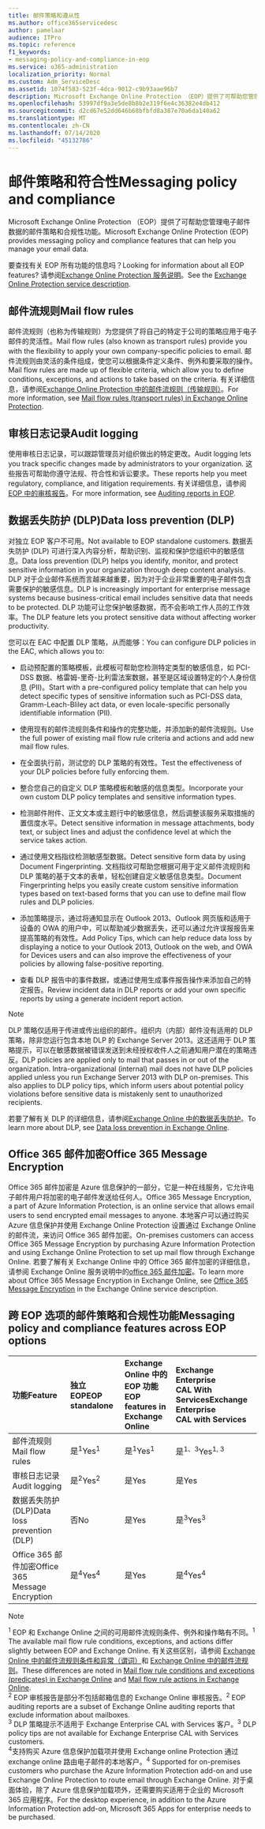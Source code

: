 ```yaml
---
title: 邮件策略和遵从性
ms.author: office365servicedesc
author: pamelaar
audience: ITPro
ms.topic: reference
f1_keywords:
- messaging-policy-and-compliance-in-eop
ms.service: o365-administration
localization_priority: Normal
ms.custom: Adm_ServiceDesc
ms.assetid: 1074f583-523f-4dca-9012-c9b93aae96b7
description: Microsoft Exchange Online Protection （EOP）提供了可帮助您管理电子邮件数据的邮件策略和合规性功能。
ms.openlocfilehash: 53997df9a3e5de8b8b2e319f6e4c36382e4db412
ms.sourcegitcommit: d2cd67e52dd646b68bfbfd8a387e70a6da140a62
ms.translationtype: MT
ms.contentlocale: zh-CN
ms.lasthandoff: 07/14/2020
ms.locfileid: "45132786"
---
```

# <a name="messaging-policy-and-compliance"></a><span data-ttu-id="0ca3c-103">邮件策略和符合性</span><span class="sxs-lookup"><span data-stu-id="0ca3c-103">Messaging policy and compliance</span></span>

<span data-ttu-id="0ca3c-104">Microsoft Exchange Online Protection （EOP）提供了可帮助您管理电子邮件数据的邮件策略和合规性功能。</span><span class="sxs-lookup"><span data-stu-id="0ca3c-104">Microsoft Exchange Online Protection (EOP) provides messaging policy and compliance features that can help you manage your email data.</span></span>

<span data-ttu-id="0ca3c-105">要查找有关 EOP 所有功能的信息吗？</span><span class="sxs-lookup"><span data-stu-id="0ca3c-105">Looking for information about all EOP features?</span></span> <span data-ttu-id="0ca3c-106">请参阅[Exchange Online Protection 服务说明](exchange-online-protection-service-description.md)。</span><span class="sxs-lookup"><span data-stu-id="0ca3c-106">See the [Exchange Online Protection service description](exchange-online-protection-service-description.md).</span></span>

## <a name="mail-flow-rules"></a><span data-ttu-id="0ca3c-107">邮件流规则</span><span class="sxs-lookup"><span data-stu-id="0ca3c-107">Mail flow rules</span></span>

<span data-ttu-id="0ca3c-108">邮件流规则（也称为传输规则）为您提供了将自己的特定于公司的策略应用于电子邮件的灵活性。</span><span class="sxs-lookup"><span data-stu-id="0ca3c-108">Mail flow rules (also known as transport rules) provide you with the flexibility to apply your own company-specific policies to email.</span></span> <span data-ttu-id="0ca3c-109">邮件流规则由灵活的条件组成，使您可以根据条件定义条件、例外和要采取的操作。</span><span class="sxs-lookup"><span data-stu-id="0ca3c-109">Mail flow rules are made up of flexible criteria, which allow you to define conditions, exceptions, and actions to take based on the criteria.</span></span> <span data-ttu-id="0ca3c-110">有关详细信息，请参阅[Exchange Online Protection 中的邮件流规则（传输规则）](https://docs.microsoft.com/microsoft-365/security/office-365-security/mail-flow-rules-transport-rules-0)。</span><span class="sxs-lookup"><span data-stu-id="0ca3c-110">For more information, see [Mail flow rules (transport rules) in Exchange Online Protection](https://docs.microsoft.com/microsoft-365/security/office-365-security/mail-flow-rules-transport-rules-0).</span></span>

## <a name="audit-logging"></a><span data-ttu-id="0ca3c-111">审核日志记录</span><span class="sxs-lookup"><span data-stu-id="0ca3c-111">Audit logging</span></span>

<span data-ttu-id="0ca3c-112">使用审核日志记录，可以跟踪管理员对组织做出的特定更改。</span><span class="sxs-lookup"><span data-stu-id="0ca3c-112">Audit logging lets you track specific changes made by administrators to your organization.</span></span> <span data-ttu-id="0ca3c-113">这些报告可帮助你遵守法规、符合性和诉讼要求。</span><span class="sxs-lookup"><span data-stu-id="0ca3c-113">These reports help you meet regulatory, compliance, and litigation requirements.</span></span> <span data-ttu-id="0ca3c-114">有关详细信息，请参阅[EOP 中的审核报告](https://docs.microsoft.com/microsoft-365/security/office-365-security/auditing-reports-in-eop)。</span><span class="sxs-lookup"><span data-stu-id="0ca3c-114">For more information, see [Auditing reports in EOP](https://docs.microsoft.com/microsoft-365/security/office-365-security/auditing-reports-in-eop).</span></span>

## <a name="data-loss-prevention-dlp"></a><span data-ttu-id="0ca3c-115">数据丢失防护 (DLP)</span><span class="sxs-lookup"><span data-stu-id="0ca3c-115">Data loss prevention (DLP)</span></span>

<span data-ttu-id="0ca3c-116">对独立 EOP 客户不可用。</span><span class="sxs-lookup"><span data-stu-id="0ca3c-116">Not available to EOP standalone customers.</span></span> <span data-ttu-id="0ca3c-117">数据丢失防护 (DLP) 可进行深入内容分析，帮助识别、监视和保护您组织中的敏感信息。</span><span class="sxs-lookup"><span data-stu-id="0ca3c-117">Data loss prevention (DLP) helps you identify, monitor, and protect sensitive information in your organization through deep content analysis.</span></span> <span data-ttu-id="0ca3c-118">DLP 对于企业邮件系统而言越来越重要，因为对于企业非常重要的电子邮件包含需要保护的敏感信息。</span><span class="sxs-lookup"><span data-stu-id="0ca3c-118">DLP is increasingly important for enterprise message systems because business-critical email includes sensitive data that needs to be protected.</span></span> <span data-ttu-id="0ca3c-119">DLP 功能可让您保护敏感数据，而不会影响工作人员的工作效率。</span><span class="sxs-lookup"><span data-stu-id="0ca3c-119">The DLP feature lets you protect sensitive data without affecting worker productivity.</span></span>

<span data-ttu-id="0ca3c-120">您可以在 EAC 中配置 DLP 策略，从而能够：</span><span class="sxs-lookup"><span data-stu-id="0ca3c-120">You can configure DLP policies in the EAC, which allows you to:</span></span>

- <span data-ttu-id="0ca3c-121">启动预配置的策略模板，此模板可帮助您检测特定类型的敏感信息，如 PCI-DSS 数据、格雷姆-里奇-比利雷法案数据，甚至是区域设置特定的个人身份信息 (PII)。</span><span class="sxs-lookup"><span data-stu-id="0ca3c-121">Start with a pre-configured policy template that can help you detect specific types of sensitive information such as PCI-DSS data, Gramm-Leach-Bliley act data, or even locale-specific personally identifiable information (PII).</span></span>

- <span data-ttu-id="0ca3c-122">使用现有的邮件流规则条件和操作的完整功能，并添加新的邮件流规则。</span><span class="sxs-lookup"><span data-stu-id="0ca3c-122">Use the full power of existing mail flow rule criteria and actions and add new mail flow rules.</span></span>

- <span data-ttu-id="0ca3c-123">在全面执行前，测试您的 DLP 策略的有效性。</span><span class="sxs-lookup"><span data-stu-id="0ca3c-123">Test the effectiveness of your DLP policies before fully enforcing them.</span></span>

- <span data-ttu-id="0ca3c-124">整合您自己的自定义 DLP 策略模板和敏感的信息类型。</span><span class="sxs-lookup"><span data-stu-id="0ca3c-124">Incorporate your own custom DLP policy templates and sensitive information types.</span></span>

- <span data-ttu-id="0ca3c-125">检测邮件附件、正文文本或主题行中的敏感信息，然后调整该服务采取措施的置信度水平。</span><span class="sxs-lookup"><span data-stu-id="0ca3c-125">Detect sensitive information in message attachments, body text, or subject lines and adjust the confidence level at which the service takes action.</span></span>

- <span data-ttu-id="0ca3c-126">通过使用文档指纹检测敏感型数据。</span><span class="sxs-lookup"><span data-stu-id="0ca3c-126">Detect sensitive form data by using Document Fingerprinting.</span></span> <span data-ttu-id="0ca3c-127">文档指纹可帮助您根据可用于定义邮件流规则和 DLP 策略的基于文本的表单，轻松创建自定义敏感信息类型。</span><span class="sxs-lookup"><span data-stu-id="0ca3c-127">Document Fingerprinting helps you easily create custom sensitive information types based on text-based forms that you can use to define mail flow rules and DLP policies.</span></span>

- <span data-ttu-id="0ca3c-128">添加策略提示，通过将通知显示在 Outlook 2013、Outlook 网页版和适用于设备的 OWA 的用户中，可以帮助减少数据丢失，还可以通过允许误报报告来提高策略的有效性。</span><span class="sxs-lookup"><span data-stu-id="0ca3c-128">Add Policy Tips, which can help reduce data loss by displaying a notice to your Outlook 2013, Outlook on the web, and OWA for Devices users and can also improve the effectiveness of your policies by allowing false-positive reporting.</span></span>

- <span data-ttu-id="0ca3c-129">查看 DLP 报告中的事件数据，或通过使用生成事件报告操作来添加自己的特定报告。</span><span class="sxs-lookup"><span data-stu-id="0ca3c-129">Review incident data in DLP reports or add your own specific reports by using a generate incident report action.</span></span>

> [!NOTE]
> <span data-ttu-id="0ca3c-p106">DLP 策略仅适用于传进或传出组织的邮件。组织内（内部）邮件没有适用的 DLP 策略，除非您运行包含本地 DLP 的 Exchange Server 2013。这还适用于 DLP 策略提示，可以在敏感数据被错误发送到未经授权收件人之前通知用户潜在的策略违反。</span><span class="sxs-lookup"><span data-stu-id="0ca3c-p106">DLP policies are applied only to mail that passes in or out of the organization. Intra-organizational (internal) mail does not have DLP policies applied unless you run Exchange Server 2013 with DLP on-premises. This also applies to DLP policy tips, which inform users about potential policy violations before sensitive data is mistakenly sent to unauthorized recipients.</span></span>

<span data-ttu-id="0ca3c-133">若要了解有关 DLP 的详细信息，请参阅[Exchange Online 中的数据丢失防护](https://docs.microsoft.com/exchange/security-and-compliance/data-loss-prevention/data-loss-prevention)。</span><span class="sxs-lookup"><span data-stu-id="0ca3c-133">To learn more about DLP, see [Data loss prevention in Exchange Online](https://docs.microsoft.com/exchange/security-and-compliance/data-loss-prevention/data-loss-prevention).</span></span>

## <a name="office-365-message-encryption"></a><span data-ttu-id="0ca3c-134">Office 365 邮件加密</span><span class="sxs-lookup"><span data-stu-id="0ca3c-134">Office 365 Message Encryption</span></span>

<span data-ttu-id="0ca3c-135">Office 365 邮件加密是 Azure 信息保护的一部分，它是一种在线服务，它允许电子邮件用户将加密的电子邮件发送给任何人。</span><span class="sxs-lookup"><span data-stu-id="0ca3c-135">Office 365 Message Encryption, a part of Azure Information Protection, is an online service that allows email users to send encrypted email messages to anyone.</span></span> <span data-ttu-id="0ca3c-136">本地客户可以通过购买 Azure 信息保护并使用 Exchange Online Protection 设置通过 Exchange Online 的邮件流，来访问 Office 365 邮件加密。</span><span class="sxs-lookup"><span data-stu-id="0ca3c-136">On-premises customers can access Office 365 Message Encryption by purchasing Azure Information Protection and using Exchange Online Protection to set up mail flow through Exchange Online.</span></span> <span data-ttu-id="0ca3c-137">若要了解有关 Exchange Online 中的 Office 365 邮件加密的详细信息，请参阅 Exchange Online 服务说明中的[office 365 邮件加密](../exchange-online-service-description/message-policy-and-compliance.md#office-365-message-encryption)。</span><span class="sxs-lookup"><span data-stu-id="0ca3c-137">To learn more about Office 365 Message Encryption in Exchange Online, see [Office 365 Message Encryption](../exchange-online-service-description/message-policy-and-compliance.md#office-365-message-encryption) in the Exchange Online service description.</span></span>

## <a name="messaging-policy-and-compliance-features-across-eop-options"></a><span data-ttu-id="0ca3c-138">跨 EOP 选项的邮件策略和合规性功能</span><span class="sxs-lookup"><span data-stu-id="0ca3c-138">Messaging policy and compliance features across EOP options</span></span>

|<span data-ttu-id="0ca3c-139">**功能**</span><span class="sxs-lookup"><span data-stu-id="0ca3c-139">**Feature**</span></span>|<span data-ttu-id="0ca3c-140">**独立 EOP**</span><span class="sxs-lookup"><span data-stu-id="0ca3c-140">**EOP standalone**</span></span>|<span data-ttu-id="0ca3c-141">**Exchange Online 中的 EOP 功能 <br/>**</span><span class="sxs-lookup"><span data-stu-id="0ca3c-141">**EOP features in <br/> Exchange Online**</span></span>|<span data-ttu-id="0ca3c-142">**Exchange Enterprise <br/> CAL With Services**</span><span class="sxs-lookup"><span data-stu-id="0ca3c-142">**Exchange Enterprise <br/> CAL with Services**</span></span>|
|:-----|:-----|:-----|:-----|
|<span data-ttu-id="0ca3c-143">邮件流规则</span><span class="sxs-lookup"><span data-stu-id="0ca3c-143">Mail flow rules</span></span>|<span data-ttu-id="0ca3c-144">是<sup>1</sup></span><span class="sxs-lookup"><span data-stu-id="0ca3c-144">Yes<sup>1</sup></span></span>|<span data-ttu-id="0ca3c-145">是<sup>1</sup></span><span class="sxs-lookup"><span data-stu-id="0ca3c-145">Yes<sup>1</sup></span></span>|<span data-ttu-id="0ca3c-146">是<sup>1、3</sup></span><span class="sxs-lookup"><span data-stu-id="0ca3c-146">Yes<sup>1, 3</sup></span></span>|
|<span data-ttu-id="0ca3c-147">审核日志记录</span><span class="sxs-lookup"><span data-stu-id="0ca3c-147">Audit logging</span></span>|<span data-ttu-id="0ca3c-148">是<sup>2</sup></span><span class="sxs-lookup"><span data-stu-id="0ca3c-148">Yes<sup>2</sup></span></span>|<span data-ttu-id="0ca3c-149">是</span><span class="sxs-lookup"><span data-stu-id="0ca3c-149">Yes</span></span>|<span data-ttu-id="0ca3c-150">是</span><span class="sxs-lookup"><span data-stu-id="0ca3c-150">Yes</span></span>|
|<span data-ttu-id="0ca3c-151">数据丢失防护 (DLP)</span><span class="sxs-lookup"><span data-stu-id="0ca3c-151">Data loss prevention (DLP)</span></span>|<span data-ttu-id="0ca3c-152">否</span><span class="sxs-lookup"><span data-stu-id="0ca3c-152">No</span></span>|<span data-ttu-id="0ca3c-153">是</span><span class="sxs-lookup"><span data-stu-id="0ca3c-153">Yes</span></span>|<span data-ttu-id="0ca3c-154">是<sup>3</sup></span><span class="sxs-lookup"><span data-stu-id="0ca3c-154">Yes<sup>3</sup></span></span>|
|<span data-ttu-id="0ca3c-155">Office 365 邮件加密</span><span class="sxs-lookup"><span data-stu-id="0ca3c-155">Office 365 Message Encryption</span></span>|<span data-ttu-id="0ca3c-156">是<sup>4</sup></span><span class="sxs-lookup"><span data-stu-id="0ca3c-156">Yes<sup>4</sup></span></span>|<span data-ttu-id="0ca3c-157">是</span><span class="sxs-lookup"><span data-stu-id="0ca3c-157">Yes</span></span>|<span data-ttu-id="0ca3c-158">是<sup>4</sup></span><span class="sxs-lookup"><span data-stu-id="0ca3c-158">Yes<sup>4</sup></span></span>|

> [!NOTE]
> <span data-ttu-id="0ca3c-159"><sup>1</sup> EOP 和 Exchange Online 之间的可用邮件流规则条件、例外和操作略有不同。</span><span class="sxs-lookup"><span data-stu-id="0ca3c-159"><sup>1</sup> The available mail flow rule conditions, exceptions, and actions differ slightly between EOP and Exchange Online.</span></span> <span data-ttu-id="0ca3c-160">有关这些区别，请参阅 [Exchange Online 中的邮件流规则条件和异常（谓词）](https://docs.microsoft.com/Exchange/security-and-compliance/mail-flow-rules/conditions-and-exceptions)和 [Exchange Online 中的邮件流规则](https://docs.microsoft.com/Exchange/security-and-compliance/mail-flow-rules/mail-flow-rule-actions)。</span><span class="sxs-lookup"><span data-stu-id="0ca3c-160">These differences are noted in [Mail flow rule conditions and exceptions (predicates) in Exchange Online](https://docs.microsoft.com/Exchange/security-and-compliance/mail-flow-rules/conditions-and-exceptions) and [Mail flow rule actions in Exchange Online](https://docs.microsoft.com/Exchange/security-and-compliance/mail-flow-rules/mail-flow-rule-actions).</span></span> <br/>
> <span data-ttu-id="0ca3c-161"><sup>2</sup> EOP 审核报告是部分不包括邮箱信息的 Exchange Online 审核报告。</span><span class="sxs-lookup"><span data-stu-id="0ca3c-161"><sup>2</sup> EOP auditing reports are a subset of Exchange Online auditing reports that exclude information about mailboxes.</span></span> <br/>
> <span data-ttu-id="0ca3c-162"><sup>3</sup> DLP 策略提示不适用于 Exchange Enterprise CAL with Services 客户。</span><span class="sxs-lookup"><span data-stu-id="0ca3c-162"><sup>3</sup> DLP policy tips are not available for Exchange Enterprise CAL with Services customers.</span></span> <br/>
> <span data-ttu-id="0ca3c-163"><sup>4</sup>支持购买 Azure 信息保护加载项并使用 Exchange online Protection 通过 exchange online 路由电子邮件的本地客户。</span><span class="sxs-lookup"><span data-stu-id="0ca3c-163"><sup>4</sup> Supported for on-premises customers who purchase the Azure Information Protection add-on and use Exchange Online Protection to route email through Exchange Online.</span></span> <span data-ttu-id="0ca3c-164">对于桌面体验，除了 Azure 信息保护加载项外，还需要购买适用于企业的 Microsoft 365 应用程序。</span><span class="sxs-lookup"><span data-stu-id="0ca3c-164">For the desktop experience, in addition to the Azure Information Protection add-on, Microsoft 365 Apps for enterprise needs to be purchased.</span></span> <br/>
